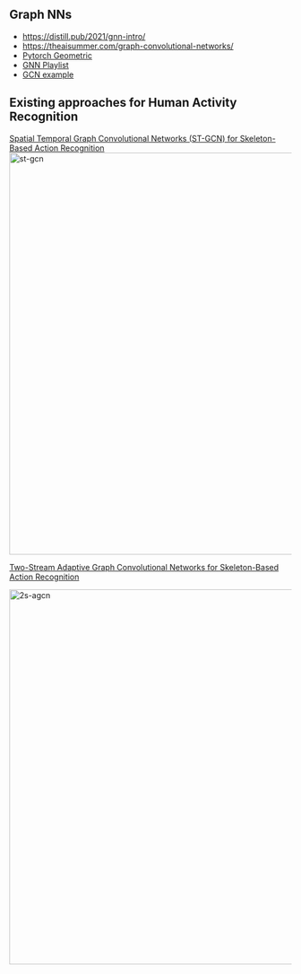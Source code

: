 ## Graph NNs
  - https://distill.pub/2021/gnn-intro/
  - https://theaisummer.com/graph-convolutional-networks/
  - [Pytorch Geometric](https://pytorch-geometric.readthedocs.io/en/latest/)
  - [GNN Playlist](https://www.youtube.com/watch?v=OI0Jo-5d190&list=PLSgGvve8UweGx4_6hhrF3n4wpHf_RV76_)
  - [GCN example](https://blog.zakjost.com/post/gcn_citeseer/)

## Existing approaches for Human Activity Recognition

[Spatial Temporal Graph Convolutional Networks (ST-GCN) for Skeleton-Based Action Recognition](https://github.com/yysijie/st-gcn)
<img width="717" alt="st-gcn" src="https://user-images.githubusercontent.com/2610866/169747079-201a86e3-9e50-4e4b-91ef-bb0e703b89e7.png">

[Two-Stream Adaptive Graph Convolutional Networks for Skeleton-Based Action Recognition](https://github.com/open-mmlab/mmaction2/blob/master/configs/skeleton/2s-agcn/README.md)

<img width="669" alt="2s-agcn" src="https://user-images.githubusercontent.com/2610866/169750248-1bc1634a-3340-4bb9-a805-a22c0aa18924.png">

